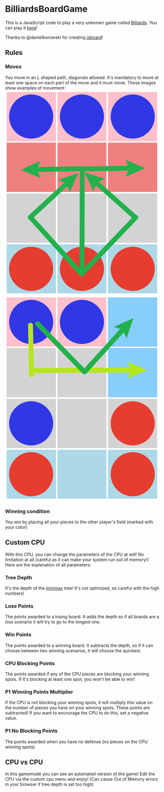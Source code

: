 # BilliardsBoardGame
This is a JavaScript code to play a very unknown game called [Billiards](https://boardgamegeek.com/boardgame/32987/billiards).
You can play it [here](https://marcchacon.github.io/BilliardsBoardGame/)!

Thanks to @danielborowski for creating [jsboard](https://github.com/danielborowski/jsboard)!

## Rules
### Moves
You move in an L shaped path, diagonals allowed. It's mandatory to move at least one space on each part of the move and it must move. These images show examples of movement:
![Example of initial move. The middle red piece can take multiple paths to end up on the same spot](./images/move1.png)
![Example of mid-game move. The blue piece can move only two distinct paths](./images/move2.png)
### Winning condition
You win by placing all your pieces to the other player's field (marked with your color)
## Custom CPU
With this CPU, you can change the parameters of the CPU at will! No limitation at all (careful as it can make your system run out of memory!) Here are the explanation of all parameters:
### Tree Depth
It's the depth of the [minimax](https://www.geeksforgeeks.org/minimax-algorithm-in-game-theory-set-1-introduction/) tree! It's not optimized, so careful with the high numbers!
### Lose Points
The points awarded to a losing board. It adds the depth so if all boards are a loss scenario it will try to go to the longest one.
### Win Points
The points awarded to a winning board. It subtracts the depth, so if it can choose between two winning scenarios, it will choose the quickest.
### CPU Blocking Points
The points awarded if any of the CPU pieces are blocking your winning spots. If it's blocking at least one spot, you won't be able to win!
### P1 Winning Points Multiplier
If the CPU is not blocking your winning spots, it will multiply this value on the number of pieces you have on your winning spots.
These points are subtracted! If you want to encourage the CPU to do this, set a negative value. 
### P1 No Blocking Points
The points awarded when you have no defense (no pieces on the CPU winning spots) 
## CPU vs CPU
In this gamemode you can see an automated version of the game! Edit the CPU via the custom cpu menu and enjoy! (Can cause Out of Memory errors in your browser if tree depth is set too high)
